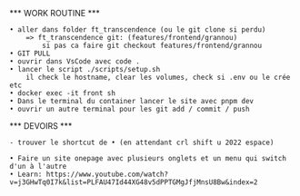 *** WORK ROUTINE ***

    • aller dans folder ft_transcendence (ou le git clone si perdu)
        => ft_transcendence git: (features/frontend/grannou)
            si pas ca faire git checkout features/frontend/grannou 
    • GIT PULL
    • ouvrir dans VsCode avec code .
    • lancer le script ./scripts/setup.sh
        il check le hostname, clear les volumes, check si .env ou le crée etc
    • docker exec -it front sh
    • Dans le terminal du container lancer le site avec pnpm dev
    • ouvrir un autre terminal pour les git add / commit / push


*** DEVOIRS ***

    - trouver le shortcut de • (en attendant crl shift u 2022 espace)

    • Faire un site onepage avec plusieurs onglets et un menu qui switch d'un à l'autre
    • Learn: https://www.youtube.com/watch?v=j3GHwTq0I7k&list=PLFAU47Id44XG48v5dPPTGMgJfjMnsU8Bw&index=2